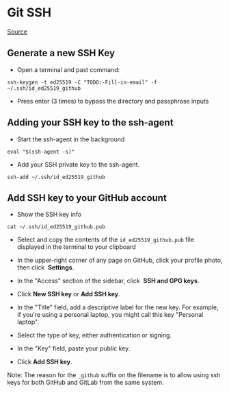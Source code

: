 # Git SSH

[Source](https://docs.github.com/en/authentication/connecting-to-github-with-ssh/generating-a-new-ssh-key-and-adding-it-to-the-ssh-agent)

## Generate a new SSH Key

- Open a terminal and past command:

```
ssh-keygen -t ed25519 -C "TODO:-Fill-in-email" -f ~/.ssh/id_ed25519_github
```

- Press enter (3 times) to bypass the directory and passphrase inputs

## Adding your SSH key to the ssh-agent

- Start the ssh-agent in the background

```
eval "$(ssh-agent -s)"
```

- Add your SSH private key to the ssh-agent.

```
ssh-add ~/.ssh/id_ed25519_github
```

## Add SSH key to your GitHub account

- Show the SSH key info

```
cat ~/.ssh/id_ed25519_github.pub
```

- Select and copy the contents of the `id_ed25519_github.pub` file displayed in the terminal to your clipboard

- In the upper-right corner of any page on GitHub, click your profile photo, then click  **Settings**.
- In the "Access" section of the sidebar, click  **SSH and GPG keys**.
- Click **New SSH key** or **Add SSH key**.
- In the "Title" field, add a descriptive label for the new key. For example, if you're using a personal laptop, you might call this key "Personal laptop".
- Select the type of key, either authentication or signing.
- In the "Key" field, paste your public key.
- Click **Add SSH key**.

Note: The reason for the `_github` suffix on the filename is to allow using ssh keys for both GitHub and GitLab from the same system.